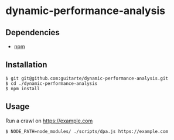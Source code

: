 # dynamic-performance-analysis

## Dependencies

* [npm](https://docs.npmjs.com/getting-started/installing-node)

## Installation

```
$ git git@github.com:guitarte/dynamic-performance-analysis.git
$ cd ./dynamic-performance-analysis
$ npm install
```

## Usage

Run a crawl on https://example.com

```
$ NODE_PATH=node_modules/ ./scripts/dpa.js https://example.com
```
